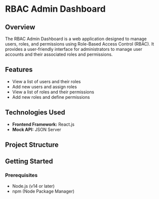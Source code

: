 # RBAC Admin Dashboard

## Overview
The RBAC Admin Dashboard is a web application designed to manage users, roles, and permissions using Role-Based Access Control (RBAC). It provides a user-friendly interface for administrators to manage user accounts and their associated roles and permissions.

## Features
- View a list of users and their roles
- Add new users and assign roles
- View a list of roles and their permissions
- Add new roles and define permissions

## Technologies Used
- **Frontend Framework:** React.js
- **Mock API:** JSON Server

## Project Structure

## Getting Started

### Prerequisites
- Node.js (v14 or later)
- npm (Node Package Manager)

